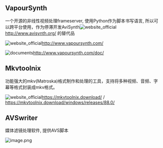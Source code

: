 ## VapourSynth

 一个开源的非线性视频处理frameserver, 使用Python作为脚本书写语言, 所以可以跨平台使用，作为停滞开发AviSynth![website_official](https://gitbook07.oss-cn-hangzhou.aliyuncs.com/website_official.svg)http://www.avisynth.org/ 的替代品

![website_official](https://gitbook07.oss-cn-hangzhou.aliyuncs.com/website_official.svg)http://www.vapoursynth.com/

![documents](https://gitbook07.oss-cn-hangzhou.aliyuncs.com/documents.svg)http://www.vapoursynth.com/doc/

## Mkvtoolnix

功能强大的mkv(Matroska)格式制作和处理的工具，支持将多种视频、音频、字幕等格式封装成mkv格式。

![website_official](https://gitbook07.oss-cn-hangzhou.aliyuncs.com/website_official.svg)https://mkvtoolnix.download/ / https://mkvtoolnix.download/windows/releases/88.0/

## AVSwriter

媒体滤镜处理软件, 提供AVS脚本

![image.png](https://i.postimg.cc/s2QpZJL3/image.png)